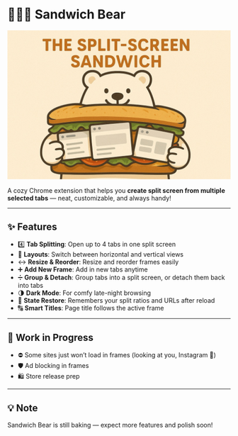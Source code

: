 # 🐻‍❄️🥪 Sandwich Bear

![](./docs/poster.jpeg)

A cozy Chrome extension that helps you **create split screen from multiple selected tabs** — neat, customizable, and always handy!

---

## ✨ Features

- 4️⃣ **Tab Splitting**: Open up to 4 tabs in one split screen
- 📐 **Layouts**: Switch between horizontal and vertical views
- ↔️ **Resize & Reorder**: Resize and reorder frames easily
- ➕ **Add New Frame**: Add in new tabs anytime
- ➗ **Group & Detach**: Group tabs into a split screen, or detach them back into tabs
- 🌗 **Dark Mode**: For comfy late-night browsing
- 🔄 **State Restore**: Remembers your split ratios and URLs after reload
- 🔠 **Smart Titles**: Page title follows the active frame

---

## 🚧 Work in Progress

- ⛔ Some sites just won’t load in frames (looking at you, Instagram 👀)
- 🛡️ Ad blocking in frames
- 🛍️ Store release prep

---

## 💡 Note

Sandwich Bear is still baking — expect more features and polish soon!
